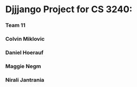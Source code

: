 # Djjjango Project for CS 3240:
### Team 11
### Colvin Miklovic
### Daniel Hoerauf
### Maggie Negm
### Nirali Jantrania
